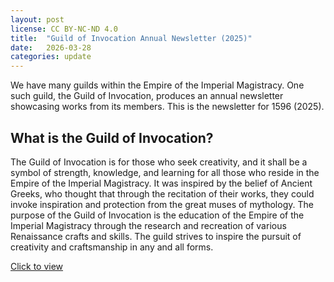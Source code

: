```yaml
---
layout: post
license: CC BY-NC-ND 4.0
title:  "Guild of Invocation Annual Newsletter (2025)"
date:   2026-03-28
categories: update
---
```

We have many guilds within the Empire of the Imperial Magistracy. One such guild, the Guild of Invocation, produces an annual newsletter showcasing works from its members. This is the newsletter for 1596 (2025).

## What is the Guild of Invocation?

The Guild of Invocation is for those who seek creativity, and it shall be a symbol of strength, knowledge, and learning for all those who reside in the Empire of the Imperial Magistracy. It was inspired by the belief of Ancient Greeks, who thought that through the recitation of their works, they could invoke inspiration and protection from the great muses of mythology. The purpose of the Guild of Invocation is the education of the Empire of the Imperial Magistracy through the research and recreation of various Renaissance crafts and skills. The guild strives to inspire the pursuit of creativity and craftsmanship in any and all forms.

[Click to view](/assets/1596-Voices-of-Invocation.pdf)